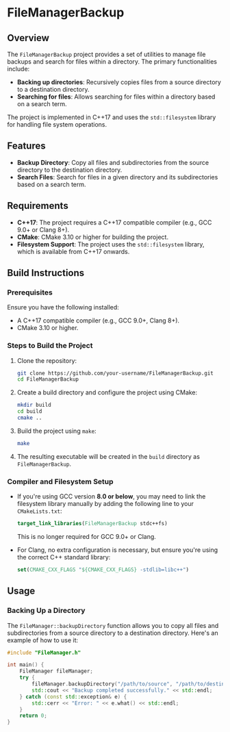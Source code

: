# FileManagerBackup

## Overview

The `FileManagerBackup` project provides a set of utilities to manage file backups and search for files within a directory. The primary functionalities include:

- **Backing up directories**: Recursively copies files from a source directory to a destination directory.
- **Searching for files**: Allows searching for files within a directory based on a search term.

The project is implemented in C++17 and uses the `std::filesystem` library for handling file system operations.

## Features

- **Backup Directory**: Copy all files and subdirectories from the source directory to the destination directory.
- **Search Files**: Search for files in a given directory and its subdirectories based on a search term.

## Requirements

- **C++17**: The project requires a C++17 compatible compiler (e.g., GCC 9.0+ or Clang 8+).
- **CMake**: CMake 3.10 or higher for building the project.
- **Filesystem Support**: The project uses the `std::filesystem` library, which is available from C++17 onwards.

## Build Instructions

### Prerequisites

Ensure you have the following installed:
- A C++17 compatible compiler (e.g., GCC 9.0+, Clang 8+).
- CMake 3.10 or higher.

### Steps to Build the Project

1. Clone the repository:

    ```bash
    git clone https://github.com/your-username/FileManagerBackup.git
    cd FileManagerBackup
    ```

2. Create a build directory and configure the project using CMake:

    ```bash
    mkdir build
    cd build
    cmake ..
    ```

3. Build the project using `make`:

    ```bash
    make
    ```

4. The resulting executable will be created in the `build` directory as `FileManagerBackup`.

### Compiler and Filesystem Setup

- If you're using GCC version **8.0 or below**, you may need to link the filesystem library manually by adding the following line to your `CMakeLists.txt`:

    ```cmake
    target_link_libraries(FileManagerBackup stdc++fs)
    ```

    This is no longer required for GCC 9.0+ or Clang.

- For Clang, no extra configuration is necessary, but ensure you're using the correct C++ standard library:

    ```cmake
    set(CMAKE_CXX_FLAGS "${CMAKE_CXX_FLAGS} -stdlib=libc++")
    ```

## Usage

### Backing Up a Directory

The `FileManager::backupDirectory` function allows you to copy all files and subdirectories from a source directory to a destination directory. Here's an example of how to use it:

```cpp
#include "FileManager.h"

int main() {
    FileManager fileManager;
    try {
        fileManager.backupDirectory("/path/to/source", "/path/to/destination");
        std::cout << "Backup completed successfully." << std::endl;
    } catch (const std::exception& e) {
        std::cerr << "Error: " << e.what() << std::endl;
    }
    return 0;
}
